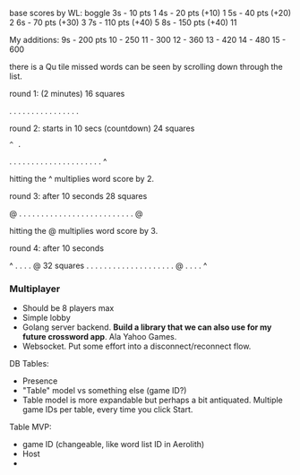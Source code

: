 base scores by WL:
                                    boggle
3s - 10 pts                         1
4s - 20 pts         (+10)           1
5s - 40 pts         (+20)           2
6s - 70 pts         (+30)           3
7s - 110 pts        (+40)           5
8s - 150 pts        (+40)           11

My additions:
9s - 200 pts
10 - 250
11 - 300
12 - 360
13 - 420
14 - 480
15 - 600

there is a Qu tile
missed words can be seen by scrolling down through the list.

round 1:  (2 minutes)       16 squares

. . . .
. . . .
. . . .
. . . .

round 2: starts in 10 secs (countdown)   24 squares

    ^ .
  . . . .
. . . . . .
. . . . . .
  . . . .
    . ^

hitting the ^ multiplies word score by 2.

round 3: after 10 seconds       28 squares

@ . . .
. . . .
. . . . . .
. . . . . .
    . . . .
    . . . @

hitting the @ multiplies word score by 3.

round 4: after 10 seconds

^ . . . . @         32 squares
. . . . . .
. .     . .
. .     . .
. . . . . .
@ . . . . ^


### Multiplayer

- Should be 8 players max
- Simple lobby
- Golang server backend. **Build a library that we can also use for my future crossword app**. Ala Yahoo Games.
- Websocket. Put some effort into a disconnect/reconnect flow.

DB Tables:

- Presence
- "Table" model vs something else (game ID?)
- Table model is more expandable but perhaps a bit antiquated. Multiple game IDs per table, every time you click Start.

Table MVP:
- game ID (changeable, like word list ID in Aerolith)
- Host
-

